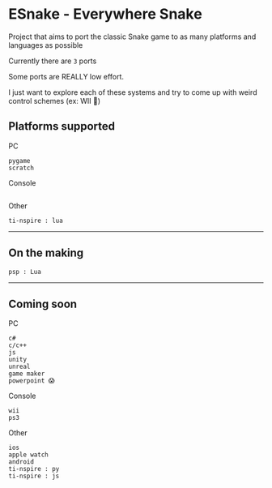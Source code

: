 # ESnake - Everywhere Snake
Project that aims to port the classic Snake game to as many platforms and languages as possible

Currently there are `3` ports

Some ports are REALLY low effort.

I just want to explore each of these systems and try to come up with weird control schemes (ex: WII 🤗)

## Platforms supported

PC
```
pygame
scratch
```

Console
```

```

Other
```
ti-nspire : lua
```
___
## On the making
```
psp : Lua
```
___
## Coming soon

PC
```
c#
c/c++
js
unity
unreal
game maker
powerpoint 😱
```

Console
```
wii
ps3
```

Other
```
ios
apple watch
android
ti-nspire : py
ti-nspire : js
```
